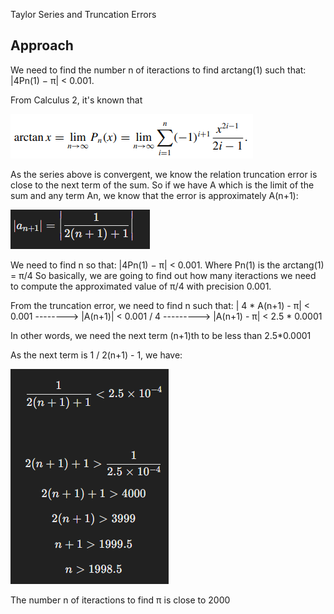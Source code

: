 Taylor Series and Truncation Errors

## Approach
We need to find the number n of iteractions to find arctang(1) such that:
|4Pn(1) − π| < 0.001.

From Calculus 2, it's known that 

![arctanSeries](image1.png)

As the series above is convergent, we know the relation truncation error is close to the next term of the sum.
So if we have A which is the limit of the sum and any term An, we know that the error is approximately A(n+1):

![truncError](image2.png)

We need to find n so that: |4Pn(1) − π| < 0.001. Where Pn(1) is the arctang(1) = π/4
So basically, we are going to find out how many iteractions we need to compute the approximated value of π/4
with precision 0.001.

From the truncation error, we need to find n such that:
| 4 * A(n+1) - π| < 0.001 --------> |A(n+1)| < 0.001 / 4 ---------> |A(n+1) - π| < 2.5 * 0.0001

In other words, we need the next term (n+1)th to be less than 2.5*0.0001

As the next term is 1 / 2(n+1) - 1, we have: 

![resolution](image3.png)

The number n of iteractions to find π is close to 2000

